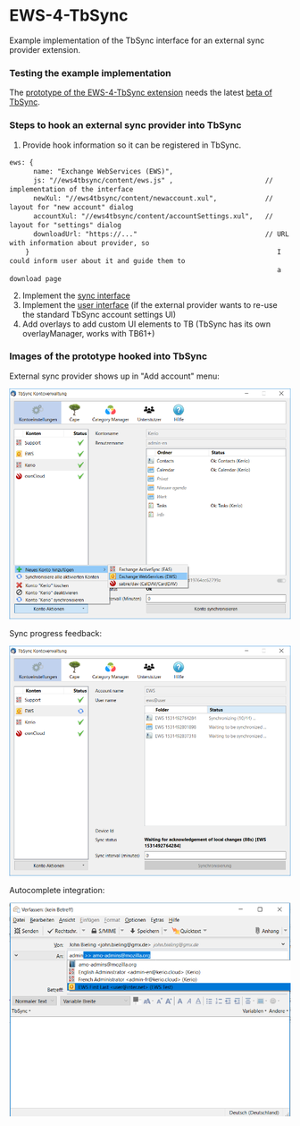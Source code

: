 # EWS-4-TbSync
Example implementation of the TbSync interface for an external sync provider extension.

### Testing the example implementation

The [prototype of the EWS-4-TbSync extension](https://github.com/jobisoft/EWS-4-TbSync/releases) needs the latest [beta of TbSync](https://github.com/jobisoft/TbSync/releases).
 
### Steps to hook an external sync provider into TbSync

1. Provide hook information so it can be registered in TbSync.
```
ews: {
      name: "Exchange WebServices (EWS)", 
      js: "//ews4tbsync/content/ews.js" ,                       // implementation of the interface
      newXul: "//ews4tbsync/content/newaccount.xul",            // layout for "new account" dialog
      accountXul: "//ews4tbsync/content/accountSettings.xul",   // layout for "settings" dialog
      downloadUrl: "https://..."                                // URL with information about provider, so
    }                                                              I could inform user about it and guide them to
                                                                   a download page
```

2. Implement the [sync interface](https://github.com/jobisoft/EWS-4-TbSync/blob/v0.1/content/ews.js#L6-L327)
3. Implement the [user interface](https://github.com/jobisoft/EWS-4-TbSync/blob/v0.1/content/ews.js#L332-L525) (if the external provider wants to re-use the standard TbSync account settings UI)
4. Add overlays to add custom UI elements to TB (TbSync has its own overlayManager, works with TB61+)

### Images of the prototype hooked into TbSync

External sync provider shows up in "Add account" menu:

![image](https://github.com/jobisoft/EWS-4-TbSync/raw/master/screenshots/add_account.png)

Sync progress feedback:

![image](https://github.com/jobisoft/EWS-4-TbSync/raw/master/screenshots/sync_progress.png)

Autocomplete integration:

![image](https://github.com/jobisoft/EWS-4-TbSync/raw/master/screenshots/autocomplete.png)


